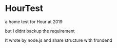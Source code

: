 # HourTest
a home test for Hour at 2019

but i didnt backup the requirement

It wrote by node.js and share structure with frondend
